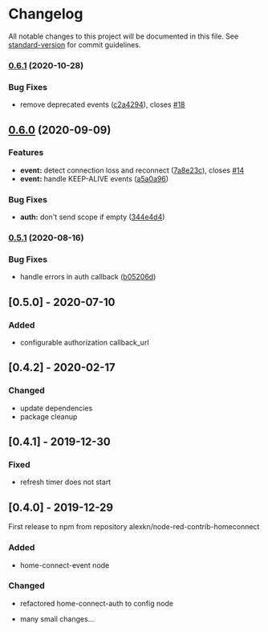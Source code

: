 # Changelog

All notable changes to this project will be documented in this file. See [standard-version](https://github.com/conventional-changelog/standard-version) for commit guidelines.

### [0.6.1](https://github.com/alexkn/node-red-contrib-homeconnect/compare/v0.6.0...v0.6.1) (2020-10-28)


### Bug Fixes

* remove deprecated events ([c2a4294](https://github.com/alexkn/node-red-contrib-homeconnect/commit/c2a42948c452518a4d64a08b9d93c55614d6d2e0)), closes [#18](https://github.com/alexkn/node-red-contrib-homeconnect/issues/18)

## [0.6.0](https://github.com/alexkn/node-red-contrib-homeconnect/compare/v0.5.1...v0.6.0) (2020-09-09)


### Features

* **event:** detect connection loss and reconnect ([7a8e23c](https://github.com/alexkn/node-red-contrib-homeconnect/commit/7a8e23cf36b7437aa8262206d1dbd15e1b8b77ca)), closes [#14](https://github.com/alexkn/node-red-contrib-homeconnect/issues/14)
* **event:** handle KEEP-ALIVE events ([a5a0a96](https://github.com/alexkn/node-red-contrib-homeconnect/commit/a5a0a965a2dbc8508240038d6be4c316c870a8ba))


### Bug Fixes

* **auth:** don't send scope if empty ([344e4d4](https://github.com/alexkn/node-red-contrib-homeconnect/commit/344e4d4c0befc8d1328ced3c48ee08fd55d457dc))

### [0.5.1](https://github.com/alexkn/node-red-contrib-homeconnect/compare/v0.5.0...v0.5.1) (2020-08-16)


### Bug Fixes

* handle errors in auth callback ([b05206d](https://github.com/alexkn/node-red-contrib-homeconnect/commit/b05206dd0fde2573f01fd4257f743ef4afd600a0))

## [0.5.0] - 2020-07-10

### Added

* configurable authorization callback_url

## [0.4.2] - 2020-02-17

### Changed

* update dependencies
* package cleanup

## [0.4.1] - 2019-12-30

### Fixed

* refresh timer does not start

## [0.4.0] - 2019-12-29

First release to npm from repository alexkn/node-red-contrib-homeconnect

### Added

* home-connect-event node

### Changed

* refactored home-connect-auth to config node

* many small changes...
